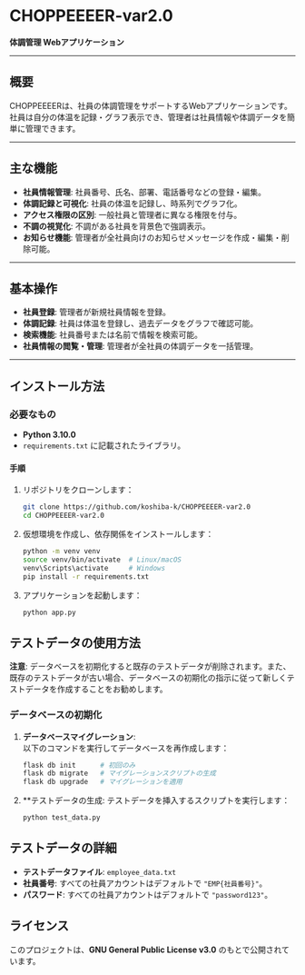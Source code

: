 # CHOPPEEEER-var2.0 
**体調管理 Webアプリケーション**  

---

## 概要  
CHOPPEEEERは、社員の体調管理をサポートするWebアプリケーションです。  
社員は自分の体温を記録・グラフ表示でき、管理者は社員情報や体調データを簡単に管理できます。

---

## 主な機能  
- **社員情報管理**: 社員番号、氏名、部署、電話番号などの登録・編集。  
- **体調記録と可視化**: 社員の体温を記録し、時系列でグラフ化。  
- **アクセス権限の区別**: 一般社員と管理者に異なる権限を付与。  
- **不調の視覚化**: 不調がある社員を背景色で強調表示。  
- **お知らせ機能**: 管理者が全社員向けのお知らせメッセージを作成・編集・削除可能。

---

## 基本操作  
- **社員登録**: 管理者が新規社員情報を登録。  
- **体調記録**: 社員は体温を登録し、過去データをグラフで確認可能。  
- **検索機能**: 社員番号または名前で情報を検索可能。  
- **社員情報の閲覧・管理**: 管理者が全社員の体調データを一括管理。  

---

## インストール方法  

### 必要なもの  
- **Python 3.10.0**  
- `requirements.txt` に記載されたライブラリ。  

#### 手順  
1. リポジトリをクローンします：  
   ```bash
   git clone https://github.com/koshiba-k/CHOPPEEEER-var2.0
   cd CHOPPEEEER-var2.0
   
2. 仮想環境を作成し、依存関係をインストールします：  
   ```bash
   python -m venv venv
   source venv/bin/activate  # Linux/macOS
   venv\Scripts\activate     # Windows
   pip install -r requirements.txt
3. アプリケーションを起動します：
   ```bash
   python app.py


## テストデータの使用方法

**注意**: データベースを初期化すると既存のテストデータが削除されます。また、既存のテストデータが古い場合、データベースの初期化の指示に従って新しくテストデータを作成することをお勧めします。

### データベースの初期化


1. **データベースマイグレーション**:  
   以下のコマンドを実行してデータベースを再作成します：

   ```bash
   flask db init      # 初回のみ
   flask db migrate   # マイグレーションスクリプトの生成
   flask db upgrade   # マイグレーションを適用

2. **テストデータの生成:
    テストデータを挿入するスクリプトを実行します：
   ```bash
   python test_data.py

## テストデータの詳細  
- **テストデータファイル**: `employee_data.txt`
- **社員番号**: すべての社員アカウントはデフォルトで `"EMP{社員番号}"`。
- **パスワード**: すべての社員アカウントはデフォルトで `"password123"`。

## ライセンス  
このプロジェクトは、**GNU General Public License v3.0** のもとで公開されています。  


